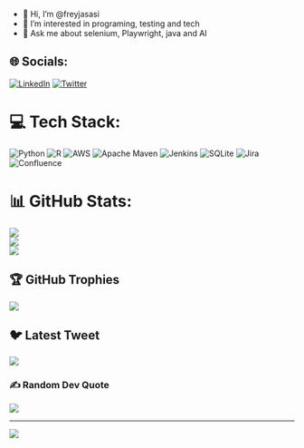 - 👋 Hi, I’m @freyjasasi
- 👀 I’m interested in programing, testing and tech
- 🌱 Ask me about selenium, Playwright, java and AI


<!---
freyjasasi/freyjasasi is a ✨ special ✨ repository because its `README.md` (this file) appears on your GitHub profile.
You can click the Preview link to take a look at your changes.
--->

## 🌐 Socials:
[![LinkedIn](https://img.shields.io/badge/LinkedIn-%230077B5.svg?logo=linkedin&logoColor=white)](https://linkedin.com/in/sasidaran-k) 
[![Twitter](https://img.shields.io/badge/Twitter-%231DA1F2.svg?logo=Twitter&logoColor=white)](https://twitter.com/freyjasasi) 

# 💻 Tech Stack:
![Python](https://img.shields.io/badge/python-3670A0?style=for-the-badge&logo=python&logoColor=ffdd54) ![R](https://img.shields.io/badge/r-%23276DC3.svg?style=for-the-badge&logo=r&logoColor=white) ![AWS](https://img.shields.io/badge/AWS-%23FF9900.svg?style=for-the-badge&logo=amazon-aws&logoColor=white) ![Apache Maven](https://img.shields.io/badge/Apache%20Maven-C71A36?style=for-the-badge&logo=Apache%20Maven&logoColor=white) ![Jenkins](https://img.shields.io/badge/jenkins-%232C5263.svg?style=for-the-badge&logo=jenkins&logoColor=white) ![SQLite](https://img.shields.io/badge/sqlite-%2307405e.svg?style=for-the-badge&logo=sqlite&logoColor=white) ![Jira](https://img.shields.io/badge/jira-%230A0FFF.svg?style=for-the-badge&logo=jira&logoColor=white) ![Confluence](https://img.shields.io/badge/confluence-%23172BF4.svg?style=for-the-badge&logo=confluence&logoColor=white)
# 📊 GitHub Stats:
![](https://github-readme-stats.vercel.app/api?username=freyjasasi&theme=dark&hide_border=false&include_all_commits=true&count_private=true)<br/>
![](https://github-readme-streak-stats.herokuapp.com/?user=freyjasasi&theme=dark&hide_border=false)<br/>
![](https://github-readme-stats.vercel.app/api/top-langs/?username=freyjasasi&theme=dark&hide_border=false&include_all_commits=true&count_private=true&layout=compact)

## 🏆 GitHub Trophies
![](https://github-profile-trophy.vercel.app/?username=freyjasasi&theme=flat&no-frame=false&no-bg=true&margin-w=4)

## 🐦 Latest Tweet
[![](https://gtce.itsvg.in/api?username=freyjasasi)](https://github.com/VishwaGauravIn/github-twitter-card-embed)

### ✍️ Random Dev Quote
![](https://quotes-github-readme.vercel.app/api?type=vetical&theme=light)

---
[![](https://visitcount.itsvg.in/api?id=freyjasasi&icon=0&color=0)](https://visitcount.itsvg.in)

<!-- Proudly created with GPRM ( https://gprm.itsvg.in ) -->
